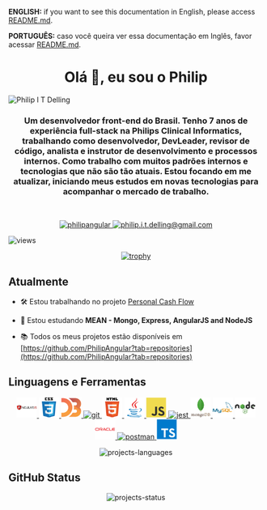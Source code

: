 <!-- prettier-ignore-start -->
<!-- markdownlint-disable -->
**ENGLISH:** if you want to see this documentation in English, please access [README.md](README.md).

**PORTUGUÊS:** caso você queira ver essa documentação em Inglês, favor acessar [README.md](README.md).

<h1 align="center">Olá 👋, eu sou o Philip</h1>

![Philip I  T  Delling](https://user-images.githubusercontent.com/16709062/105776305-184dca00-5f47-11eb-942b-cea496687264.png)

<h3 align="center">
    Um desenvolvedor front-end do Brasil. Tenho 7 anos de experiência full-stack na Philips Clinical Informatics, trabalhando como desenvolvedor, DevLeader, revisor de código, analista e instrutor de desenvolvimento e processos internos. Como trabalho com muitos padrões internos e tecnologias que não são tão atuais. Estou focando em me atualizar, iniciando meus estudos em novas tecnologias para acompanhar o mercado de trabalho.
</h3>

</br>

<p align="center">
    <a href="https://www.linkedin.com/in/philip-delling/">
        <img src="https://img.shields.io/badge/-Philip&nbsp;Ibbotson&nbsp;T.&nbsp;Delling-blue?style=flat&logo=Linkedin&logoColor=white&link=https://www.linkedin.com/in/philip-delling/"
            alt="philipangular" />
    </a>
    <a href="mailto:philip.i.t.delling@gmail.com">
        <img src="https://img.shields.io/badge/-philip.i.t.delling@gmail.com-c14438?style=flat&logo=Gmail&logoColor=white&link=mailto:philip.i.t.delling@gmail.com"
            alt="philip.i.t.delling@gmail.com" />
    </a>
</p>

<p align="left">
    <img src="https://komarev.com/ghpvc/?username=philipangular&label=Profile%20Views&color=0e75b6&style=flat"
        alt="views" />
</p>
<p align="center">
    <a href="https://github.com/ryo-ma/github-profile-trophy">
        <img src="https://github-profile-trophy.vercel.app/?username=philipangular&theme=onedark" alt="trophy" />
    </a>
</p>
<!-- markdownlint-restore -->
<!-- prettier-ignore-end -->

## **Atualmente**

- 🛠️ Estou trabalhando no projeto [Personal Cash Flow](https://github.com/PhilipAngular/mfa-personal-cash-flow)

- 📖 Estou estudando **MEAN - Mongo, Express, AngularJS and NodeJS**

- 📚 Todos os meus projetos estão disponíveis em [https://github.com/PhilipAngular?tab=repositories](https://github.com/PhilipAngular?tab=repositories)

## **Linguagens e Ferramentas**

<!-- prettier-ignore-start -->
<!-- markdownlint-disable -->
<p align="center">
    <a href="https://angular.io" target="_blank">
        <img src="https://raw.githubusercontent.com/devicons/devicon/master/icons/angularjs/angularjs-original-wordmark.svg"
            alt="angularjs" width="40" height="40" />
    </a>
    <a href="https://www.w3schools.com/css/" target="_blank">
        <img src="https://raw.githubusercontent.com/devicons/devicon/master/icons/css3/css3-original-wordmark.svg"
            alt="css3" width="40" height="40" />
    </a>
    <a href="https://d3js.org/" target="_blank">
        <img src="https://raw.githubusercontent.com/devicons/devicon/master/icons/d3js/d3js-original.svg" alt="d3js"
            width="40" height="40" />
    </a>
    <a href="https://git-scm.com/" target="_blank">
        <img src="https://www.vectorlogo.zone/logos/git-scm/git-scm-icon.svg" alt="git" width="40" height="40" />
    </a>
    <a href="https://www.w3.org/html/" target="_blank">
        <img src="https://raw.githubusercontent.com/devicons/devicon/master/icons/html5/html5-original-wordmark.svg"
            alt="html5" width="40" height="40" />
    </a>
    <a href="https://www.java.com" target="_blank">
        <img src="https://raw.githubusercontent.com/devicons/devicon/master/icons/java/java-original.svg" alt="java"
            width="40" height="40" />
    </a>
    <a href="https://developer.mozilla.org/en-US/docs/Web/JavaScript" target="_blank">
        <img src="https://raw.githubusercontent.com/devicons/devicon/master/icons/javascript/javascript-original.svg"
            alt="javascript" width="40" height="40" />
    </a>
    <a href="https://jestjs.io" target="_blank">
        <img src="https://www.vectorlogo.zone/logos/jestjsio/jestjsio-icon.svg" alt="jest" width="40" height="40" />
    </a>
    <a href="https://www.mongodb.com/" target="_blank">
        <img src="https://raw.githubusercontent.com/devicons/devicon/master/icons/mongodb/mongodb-original-wordmark.svg"
            alt="mongodb" width="40" height="40" />
    </a>
    <a href="https://www.mysql.com/" target="_blank">
        <img src="https://raw.githubusercontent.com/devicons/devicon/master/icons/mysql/mysql-original-wordmark.svg"
            alt="mysql" width="40" height="40" />
    </a>
    <a href="https://nodejs.org" target="_blank">
        <img src="https://raw.githubusercontent.com/devicons/devicon/master/icons/nodejs/nodejs-original-wordmark.svg"
            alt="nodejs" width="40" height="40" />
    </a>
    <a href="https://www.oracle.com/" target="_blank">
        <img src="https://raw.githubusercontent.com/devicons/devicon/master/icons/oracle/oracle-original.svg"
            alt="oracle" width="40" height="40" />
    </a>
    <a href="https://postman.com" target="_blank">
        <img src="https://www.vectorlogo.zone/logos/getpostman/getpostman-icon.svg" alt="postman" width="40"
            height="40" />
    </a>
    <a href="https://www.typescriptlang.org/" target="_blank">
        <img src="https://raw.githubusercontent.com/devicons/devicon/master/icons/typescript/typescript-original.svg"
            alt="typescript" width="40" height="40" />
    </a>
</p>
<p align="center">
    <img src="https://github-readme-stats.vercel.app/api/top-langs?username=philipangular&show_icons=true&locale=en&layout=compact&theme=onedark" alt="projects-languages" />
</p>

## **GitHub Status**

<p align="center">
    <img src="https://github-readme-stats.vercel.app/api?username=philipangular&show_icons=true&locale=en&theme=onedark" alt="projects-status" />
</p>
<!-- markdownlint-restore -->
<!-- prettier-ignore-end -->
